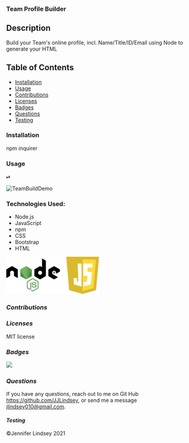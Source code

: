 ### Team Profile Builder

## **Description**
Build your Team's online profile, incl. Name/Title/ID/Email using Node to generate your HTML

## **Table of Contents**
* [Installation](#installation)
* [Usage](#usage)
* [Contributions](#contributions)
* [Licenses](#licenses)
* [Badges](#Badges)
* [Questions](#questions)
* [Testing](#testing)

### **Installation**
npm
inquirer

### **Usage**
⏯

![TeamBuildDemo]()


### **Technologies Used:**
* Node.js
* JavaScript
* npm
* CSS
* Bootstrap
* HTML

<img src="./assets/NodeJS.png" height=100>


### *Contributions*


### *Licenses*
MIT license


### *Badges*
<img src="https://img.shields.io/badge/MIT-license-brightgreen">

### *Questions*
If you have any questions, reach out to me on Git Hub https://github.com/JJLindsey, or send me a message jlindsey010@gmail.com.



#### *Testing*


©Jennifer Lindsey 2021
